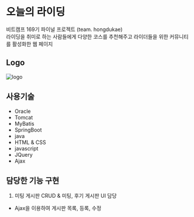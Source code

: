 # 오늘의 라이딩
비트캠프 169기 파이널 프로젝트 (team. hongdukae)<br>
라이딩을 취미로 하는 사람들에게 다양한 코스를 추천해주고 라이더들을 위한 커뮤니티를 활성화한 웹 페이지

## Logo
![logo](https://user-images.githubusercontent.com/69250105/102057557-6d1f0080-3e31-11eb-8c15-9faf74fad800.png)

## 사용기술
- Oracle
- Tomcat
- MyBatis
- SpringBoot
- java
- HTML & CSS
- javascript
- JQuery
- Ajax

## 담당한 기능 구현
1. 미팅 게시판 CRUD & 미팅, 후기 게시판 UI 담당
  + Ajax을 이용하여 게시판 목록, 등록, 수정
